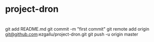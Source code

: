 # project-dron

#
git add README.md
git commit -m "first commit"
git remote add origin git@github.com:ezgallu/project-dron.git
git push -u origin master
